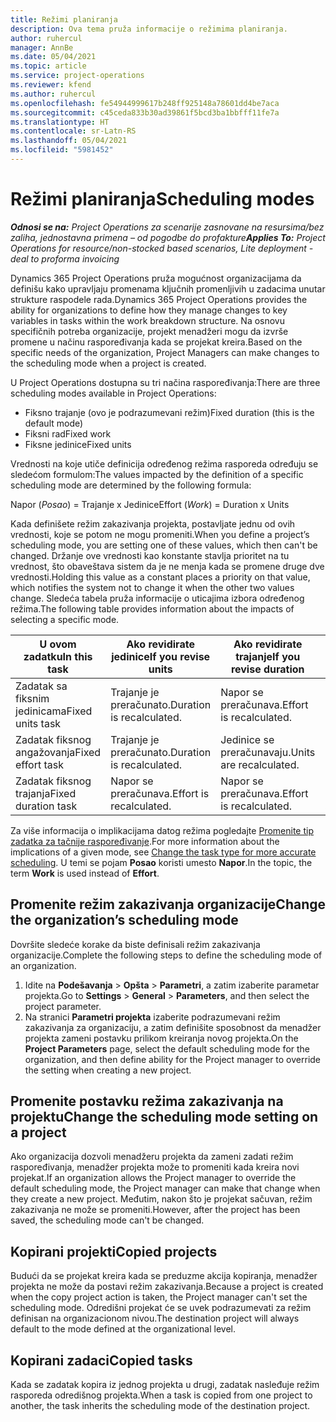 ```yaml
---
title: Režimi planiranja
description: Ova tema pruža informacije o režimima planiranja.
author: ruhercul
manager: AnnBe
ms.date: 05/04/2021
ms.topic: article
ms.service: project-operations
ms.reviewer: kfend
ms.author: ruhercul
ms.openlocfilehash: fe54944999617b248ff925148a78601dd4be7aca
ms.sourcegitcommit: c45ceda833b30ad39861f5bcd3ba1bbfff11fe7a
ms.translationtype: HT
ms.contentlocale: sr-Latn-RS
ms.lasthandoff: 05/04/2021
ms.locfileid: "5981452"
---
```

# <a name="scheduling-modes"></a><span data-ttu-id="1a73d-103">Režimi planiranja</span><span class="sxs-lookup"><span data-stu-id="1a73d-103">Scheduling modes</span></span>

<span data-ttu-id="1a73d-104">_**Odnosi se na:** Project Operations za scenarije zasnovane na resursima/bez zaliha, jednostavna primena – od pogodbe do profakture_</span><span class="sxs-lookup"><span data-stu-id="1a73d-104">_**Applies To:** Project Operations for resource/non-stocked based scenarios, Lite deployment - deal to proforma invoicing_</span></span>


<span data-ttu-id="1a73d-105">Dynamics 365 Project Operations pruža mogućnost organizacijama da definišu kako upravljaju promenama ključnih promenljivih u zadacima unutar strukture raspodele rada.</span><span class="sxs-lookup"><span data-stu-id="1a73d-105">Dynamics 365 Project Operations provides the ability for organizations to define how they manage changes to key variables in tasks within the work breakdown structure.</span></span> <span data-ttu-id="1a73d-106">Na osnovu specifičnih potreba organizacije, projekt menadžeri mogu da izvrše promene u načinu raspoređivanja kada se projekat kreira.</span><span class="sxs-lookup"><span data-stu-id="1a73d-106">Based on the specific needs of the organization, Project Managers can make changes to the scheduling mode when a project is created.</span></span>

<span data-ttu-id="1a73d-107">U Project Operations dostupna su tri načina raspoređivanja:</span><span class="sxs-lookup"><span data-stu-id="1a73d-107">There are three scheduling modes available in Project Operations:</span></span>

  - <span data-ttu-id="1a73d-108">Fiksno trajanje (ovo je podrazumevani režim)</span><span class="sxs-lookup"><span data-stu-id="1a73d-108">Fixed duration (this is the default mode)</span></span>
  - <span data-ttu-id="1a73d-109">Fiksni rad</span><span class="sxs-lookup"><span data-stu-id="1a73d-109">Fixed work</span></span>
  - <span data-ttu-id="1a73d-110">Fiksne jedinice</span><span class="sxs-lookup"><span data-stu-id="1a73d-110">Fixed units</span></span>

<span data-ttu-id="1a73d-111">Vrednosti na koje utiče definicija određenog režima rasporeda određuju se sledećom formulom:</span><span class="sxs-lookup"><span data-stu-id="1a73d-111">The values impacted by the definition of a specific scheduling mode are determined by the following formula:</span></span>

  <span data-ttu-id="1a73d-112">Napor (*Posao*) = Trajanje x Jedinice</span><span class="sxs-lookup"><span data-stu-id="1a73d-112">Effort (*Work*) = Duration x Units</span></span>

<span data-ttu-id="1a73d-113">Kada definišete režim zakazivanja projekta, postavljate jednu od ovih vrednosti, koje se potom ne mogu promeniti.</span><span class="sxs-lookup"><span data-stu-id="1a73d-113">When you define a project’s scheduling mode, you are setting one of these values, which then can't be changed.</span></span> <span data-ttu-id="1a73d-114">Držanje ove vrednosti kao konstante stavlja prioritet na tu vrednost, što obaveštava sistem da je ne menja kada se promene druge dve vrednosti.</span><span class="sxs-lookup"><span data-stu-id="1a73d-114">Holding this value as a constant places a priority on that value, which notifies the system not to change it when the other two values change.</span></span> <span data-ttu-id="1a73d-115">Sledeća tabela pruža informacije o uticajima izbora određenog režima.</span><span class="sxs-lookup"><span data-stu-id="1a73d-115">The following table provides information about the impacts of selecting a specific mode.</span></span>

| <span data-ttu-id="1a73d-116">**U ovom zadatku**</span><span class="sxs-lookup"><span data-stu-id="1a73d-116">**In this task**</span></span>             | <span data-ttu-id="1a73d-117">**Ako revidirate jedinice**</span><span class="sxs-lookup"><span data-stu-id="1a73d-117">**If you revise units**</span></span>   | <span data-ttu-id="1a73d-118">**Ako revidirate trajanje**</span><span class="sxs-lookup"><span data-stu-id="1a73d-118">**If you revise duration**</span></span> | <span data-ttu-id="1a73d-119">**Ako revidirate napor**</span><span class="sxs-lookup"><span data-stu-id="1a73d-119">**If you revise effort**</span></span>  |
|----------------------|---------------------------|----------------------------|---------------------------|
| <span data-ttu-id="1a73d-120">Zadatak sa fiksnim jedinicama</span><span class="sxs-lookup"><span data-stu-id="1a73d-120">Fixed units task</span></span>     | <span data-ttu-id="1a73d-121">Trajanje je preračunato.</span><span class="sxs-lookup"><span data-stu-id="1a73d-121">Duration is recalculated.</span></span> | <span data-ttu-id="1a73d-122">Napor se preračunava.</span><span class="sxs-lookup"><span data-stu-id="1a73d-122">Effort is recalculated.</span></span>    | <span data-ttu-id="1a73d-123">Trajanje je preračunato.</span><span class="sxs-lookup"><span data-stu-id="1a73d-123">Duration is recalculated.</span></span> |
| <span data-ttu-id="1a73d-124">Zadatak fiksnog angažovanja</span><span class="sxs-lookup"><span data-stu-id="1a73d-124">Fixed effort task</span></span>    | <span data-ttu-id="1a73d-125">Trajanje je preračunato.</span><span class="sxs-lookup"><span data-stu-id="1a73d-125">Duration is recalculated.</span></span> | <span data-ttu-id="1a73d-126">Jedinice se preračunavaju.</span><span class="sxs-lookup"><span data-stu-id="1a73d-126">Units are recalculated.</span></span>    | <span data-ttu-id="1a73d-127">Trajanje je preračunato.</span><span class="sxs-lookup"><span data-stu-id="1a73d-127">Duration is recalculated.</span></span> |
| <span data-ttu-id="1a73d-128">Zadatak fiksnog trajanja</span><span class="sxs-lookup"><span data-stu-id="1a73d-128">Fixed duration task</span></span>  | <span data-ttu-id="1a73d-129">Napor se preračunava.</span><span class="sxs-lookup"><span data-stu-id="1a73d-129">Effort is recalculated.</span></span>   | <span data-ttu-id="1a73d-130">Napor se preračunava.</span><span class="sxs-lookup"><span data-stu-id="1a73d-130">Effort is recalculated.</span></span>    | <span data-ttu-id="1a73d-131">Jedinice se preračunavaju.</span><span class="sxs-lookup"><span data-stu-id="1a73d-131">Units are recalculated.</span></span>   |

<span data-ttu-id="1a73d-132">Za više informacija o implikacijama datog režima pogledajte [Promenite tip zadatka za tačnije raspoređivanje](https://support.microsoft.com/en-us/office/change-the-task-type-for-more-accurate-scheduling-b0b969ad-45bc-4e9e-8967-435587548a72).</span><span class="sxs-lookup"><span data-stu-id="1a73d-132">For more information about the implications of a given mode, see [Change the task type for more accurate scheduling](https://support.microsoft.com/en-us/office/change-the-task-type-for-more-accurate-scheduling-b0b969ad-45bc-4e9e-8967-435587548a72).</span></span> <span data-ttu-id="1a73d-133">U temi se pojam **Posao** koristi umesto **Napor**.</span><span class="sxs-lookup"><span data-stu-id="1a73d-133">In the topic, the term **Work** is used instead of **Effort**.</span></span>

## <a name="change-the-organizations-scheduling-mode"></a><span data-ttu-id="1a73d-134">Promenite režim zakazivanja organizacije</span><span class="sxs-lookup"><span data-stu-id="1a73d-134">Change the organization’s scheduling mode</span></span>

<span data-ttu-id="1a73d-135">Dovršite sledeće korake da biste definisali režim zakazivanja organizacije.</span><span class="sxs-lookup"><span data-stu-id="1a73d-135">Complete the following steps to define the scheduling mode of an organization.</span></span>

1. <span data-ttu-id="1a73d-136">Idite na **Podešavanja** \> **Opšta** \> **Parametri**, a zatim izaberite parametar projekta.</span><span class="sxs-lookup"><span data-stu-id="1a73d-136">Go to **Settings** \> **General** \> **Parameters**, and then select the project parameter.</span></span> 
2. <span data-ttu-id="1a73d-137">Na stranici **Parametri projekta** izaberite podrazumevani režim zakazivanja za organizaciju, a zatim definišite sposobnost da menadžer projekta zameni postavku prilikom kreiranja novog projekta.</span><span class="sxs-lookup"><span data-stu-id="1a73d-137">On the **Project Parameters** page, select the default scheduling mode for the organization, and then define ability for the Project manager to override the setting when creating a new project.</span></span>

## <a name="change-the-scheduling-mode-setting-on-a-project"></a><span data-ttu-id="1a73d-138">Promenite postavku režima zakazivanja na projektu</span><span class="sxs-lookup"><span data-stu-id="1a73d-138">Change the scheduling mode setting on a project</span></span>

<span data-ttu-id="1a73d-139">Ako organizacija dozvoli menadžeru projekta da zameni zadati režim raspoređivanja, menadžer projekta može to promeniti kada kreira novi projekat.</span><span class="sxs-lookup"><span data-stu-id="1a73d-139">If an organization allows the Project manager to override the default scheduling mode, the Project manager can make that change when they create a new project.</span></span> <span data-ttu-id="1a73d-140">Međutim, nakon što je projekat sačuvan, režim zakazivanja ne može se promeniti.</span><span class="sxs-lookup"><span data-stu-id="1a73d-140">However, after the project has been saved, the scheduling mode can't be changed.</span></span>

## <a name="copied-projects"></a><span data-ttu-id="1a73d-141">Kopirani projekti</span><span class="sxs-lookup"><span data-stu-id="1a73d-141">Copied projects</span></span>

<span data-ttu-id="1a73d-142">Budući da se projekat kreira kada se preduzme akcija kopiranja, menadžer projekta ne može da postavi režim zakazivanja.</span><span class="sxs-lookup"><span data-stu-id="1a73d-142">Because a project is created when the copy project action is taken, the Project manager can't set the scheduling mode.</span></span> <span data-ttu-id="1a73d-143">Odredišni projekat će se uvek podrazumevati za režim definisan na organizacionom nivou.</span><span class="sxs-lookup"><span data-stu-id="1a73d-143">The destination project will always default to the mode defined at the organizational level.</span></span>

## <a name="copied-tasks"></a><span data-ttu-id="1a73d-144">Kopirani zadaci</span><span class="sxs-lookup"><span data-stu-id="1a73d-144">Copied tasks</span></span>

<span data-ttu-id="1a73d-145">Kada se zadatak kopira iz jednog projekta u drugi, zadatak nasleđuje režim rasporeda odredišnog projekta.</span><span class="sxs-lookup"><span data-stu-id="1a73d-145">When a task is copied from one project to another, the task inherits the scheduling mode of the destination project.</span></span>
